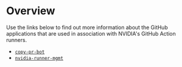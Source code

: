 # Overview

Use the links below to find out more information about the GitHub applications that are used in association with NVIDIA's GitHub Action runners.

- [`copy-pr-bot`](./copy-pr-bot/index.md)
- [`nvidia-runner-mgmt`](./nvidia-runner-mgmt/index.md)
